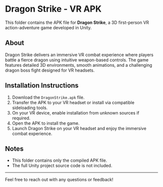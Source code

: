 
# Dragon Strike - VR APK

This folder contains the APK file for **Dragon Strike**, a 3D first-person VR action-adventure game developed in Unity.

## About

Dragon Strike delivers an immersive VR combat experience where players battle a fierce dragon using intuitive weapon-based controls. The game features detailed 3D environments, smooth animations, and a challenging dragon boss fight designed for VR headsets.

## Installation Instructions

1. Download the `DragonStrike.apk` file.  
2. Transfer the APK to your VR headset or install via compatible sideloading tools.  
3. On your VR device, enable installation from unknown sources if required.  
4. Open the APK to install the game.  
5. Launch Dragon Strike on your VR headset and enjoy the immersive combat experience.

## Notes

- This folder contains only the compiled APK file.  
- The full Unity project source code is not included.

---

Feel free to reach out with any questions or feedback!
